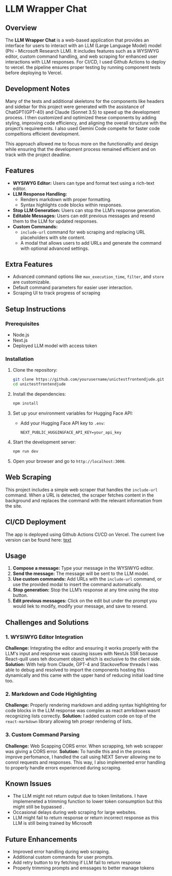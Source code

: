 # LLM Wrapper Chat

## Overview

The **LLM Wrapper Chat** is a web-based application that provides an interface for users to interact with an LLM (Large Language Model) model (Phi - Microsoft Research LLM). It includes features such as a WYSIWYG editor, custom command handling, and web scraping for enhanced user interactions with LLM responses. For CI/CD, I used Github Actions to deploy to vercel. the pipeline ensures proper testing by running component tests before deploying to Vercel.

## Development Notes

Many of the tests and additional skeletons for the components like headers and sidebar for this project were generated with the assistance of ChatGPT(GPT-40) and Claude (Sonnet 3.5) to speed up the development process. I then customized and optimized these components by adding styling, improving code efficiency, and aligning the overall structure with the project’s requirements. I also used Gemini Code compelte for faster code compeltions efficient development.

This approach allowed me to focus more on the functionality and design while ensuring that the development process remained efficient and on track with the project deadline.

## Features

- **WYSIWYG Editor:** Users can type and format text using a rich-text editor.
- **LLM Response Handling:**
  - Renders markdown with proper formatting.
  - Syntax highlights code blocks within responses.
- **Stop LLM Generation:** Users can stop the LLM’s response generation.
- **Editable Messages:** Users can edit previous messages and resend them to the LLM for updated responses.
- **Custom Commands:**
  - `include-url` command for web scraping and replacing URL placeholders with site content.
  - A modal that allows users to add URLs and generate the command with optional advanced settings.

## Extra Features

- Advanced command options like `max_execution_time`, `filter`, and `store` are customizable.
- Default command parameters for easier user interaction.
- Scraping UI to track progress of scraping

## Setup Instructions

### Prerequisites

- Node.js
- Next.js
- Deployed LLM model with access token

### Installation

1. Clone the repository:

   ```bash
   git clone https://github.com/yourusername/unictestfrontendjude.git
   cd unictestfrontendjude
   ```

2. Install the dependencies:

   ```bash
   npm install
   ```

3. Set up your environment variables for Hugging Face API:

   - Add your Hugging Face API key to `.env`:
     ```env
     NEXT_PUBLIC_HUGGINGFACE_API_KEY=your_api_key
     ```

4. Start the development server:

   ```bash
   npm run dev
   ```

5. Open your browser and go to `http://localhost:3000`.

## Web Scraping

This project includes a simple web scraper that handles the `include-url` command. When a URL is detected, the scraper fetches content in the background and replaces the command with the relevant information from the site.

## CI/CD Deployment

The app is deployed using Github Actions CI/CD on Vercel. The current live version can be found here: [text](https://unictestfrontendjude.vercel.app/dashboard)

## Usage

1. **Compose a message:** Type your message in the WYSIWYG editor.
2. **Send the message:** The message will be sent to the LLM model.
3. **Use custom commands:** Add URLs with the `include-url` command, or use the provided modal to insert the command automatically.
4. **Stop generation:** Stop the LLM’s response at any time using the stop button.
5. **Edit previous messages:** Click on the edit but under the prompt you would liek to modify, modify your message, and save to resend.

## Challenges and Solutions

### 1. **WYSIWYG Editor Integration**

**Challenge:** Integrating the editor and ensuring it works properly with the LLM's input and response was causing issues with NextJs SSR because React-quill uses teh document object which is exclusive to the client side.
**Solution:** With help from Claude, GPT-4 and Stackoveflow threads I was able to debug and resolved to import the components hosting this dynamically and this came with the upper hand of reducing initial load time too.

### 2. **Markdown and Code Highlighting**

**Challenge:** Properly rendering markdown and adding syntax highlighting for code blocks in the LLM response was complex as react amrkdown wasnt recognizing lists correctly.
**Solution:** I added custom code on top of the `react-markdown` library allowing teh proepr rendering of lists.

### 3. **Custom Command Parsing**

**Challenge:** Web Scapping CORS error. When scrapping, teh web scrapper was giving a CORS error.
**Solution:** To handle this and in the process improve perfomance, I handled the call using NEXT Server allowing me to conrol requests and responses. This way, I also implemented error handling to properly handle errors experienced during scraping.

## Known Issues

- The LLM might not return output due to token limitations. I have implemeneted a trimming function to lower token consumption but this might still be bypassed .
- Occasional delays during web scraping for large websites.
- LLM might fail to return response or return incorrect response as this LLM is still being trained by Microsoft

## Future Enhancements

- Improved error handling during web scraping.
- Additional custom commands for user prompts.
- Add retry button to try fetching if LLM fail to return response
- Properly trimming prompts and emssages to better manage tokens
